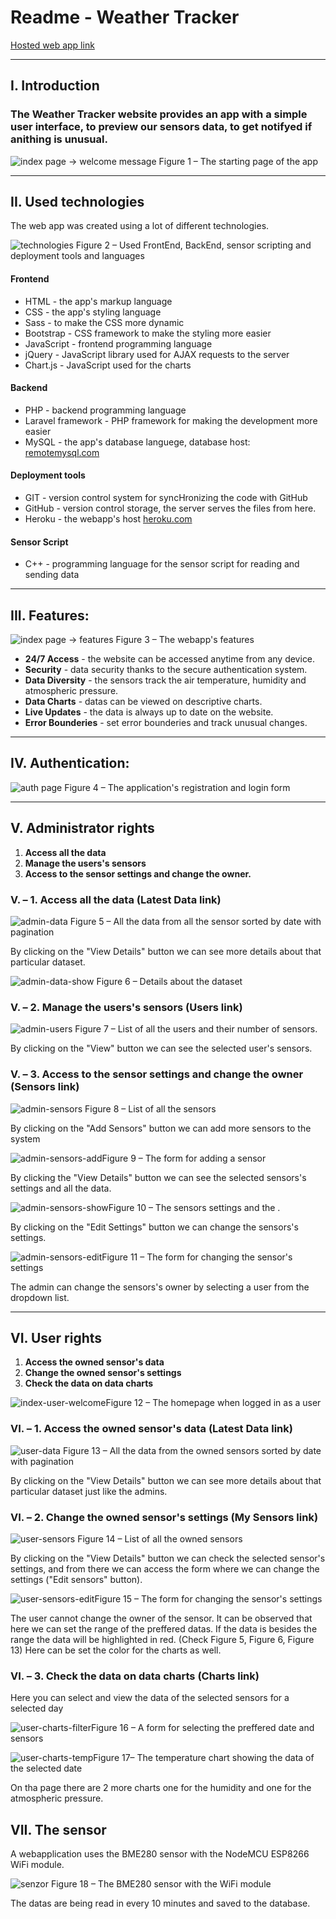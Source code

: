 Readme - Weather Tracker
========================
[Hosted web app link](http://home-weather-tracker.herokuapp.com)

* * * * *

## I. Introduction


### The Weather Tracker website provides an app with a simple user interface, to preview our sensors data, to get notifyed if anithing is unusual.

![index page -\> welcome message](./img/index-welcome.png)
​Figure 1 – The starting page of the app

* * * * *

## II. Used technologies

The web app was created using a lot of different technologies.

![technologies](./img/technologies.png)
Figure 2 – Used FrontEnd, BackEnd, sensor scripting and deployment tools and languages

#### Frontend
- HTML - the app's markup language
- CSS - the app's styling language  
- Sass - to make the CSS more dynamic
- Bootstrap - CSS framework to make the styling more easier   
- JavaScript - frontend programming language
- jQuery - JavaScript library used for AJAX requests to the server
- Chart.js - JavaScript used for the charts

#### Backend
- PHP - backend programming language 
- Laravel framework - PHP framework for making the development more easier 
- MySQL - the app's database languege, database host: [remotemysql.com](https://remotemysql.com)  

#### Deployment tools
- GIT - version control system for syncHronizing the code with GitHub
- GitHub - version control storage, the server serves the files from here. 
- Heroku - the webapp's host [heroku.com](https://heroku.com) 

#### Sensor Script
- C++ - programming language for the sensor script for reading and sending data 

* * * * *

## III. Features:


![index page -\> features](./img/index-features.png)
​Figure 3 – The webapp's features


-   **24/7 Access** - the website can be accessed anytime from any device.
-   **Security** - data security thanks to the secure authentication system.
-   **Data Diversity** - the sensors track the air temperature, humidity and atmospheric pressure.
-   **Data Charts** - datas can be viewed on descriptive charts.
-   **Live Updates** - the data is always up to date on the website.
-   **Error Bounderies** - set error bounderies and track unusual changes.

* * * * *

## IV. Authentication:


![auth page](./img/auth.png)
​Figure 4 – The application's registration and login form 

* * * * *

## V. Administrator rights


1.  **Access all the data**
2.  **Manage the users's sensors**
3.  **Access to the sensor settings and change the owner.**

### V. – 1. Access all the data (Latest Data link)
![admin-data](./img/admin-data.png)
​Figure 5 – All the data from all the sensor sorted by date with pagination

By clicking on the "View Details" button we can see more details about that particular dataset.

![admin-data-show](./img/admin-data-show.png)
​Figure 6 – Details about the dataset


### V. – 2. Manage the users's sensors (Users link)

![admin-users](./img/admin-users.png)
​Figure 7 – List of all the users and their number of sensors.

By clicking on the "View" button we can see the selected user's sensors.

### V. – 3. Access to the sensor settings and change the owner (Sensors link)


![admin-sensors](./img/admin-sensors.png)
​Figure 8 – List of all the sensors


By clicking on the "Add Sensors" button we can add more sensors to the system

![admin-sensors-add](./img/admin-sensors-add.png)
​Figure 9 – The form for adding a sensor

By clicking the "View Details" button we can see the selected sensors's settings and all the data.

![admin-sensors-show](./img/admin-sensors-show.png)
​Figure 10 – The sensors settings and the .

By clicking on the "Edit Settings" button we can change the sensors's settings.

![admin-sensors-edit](./img/admin-sensors-edit.png)
​Figure 11 – The form for changing the sensor's settings

The admin can change the sensors's owner by selecting a user from the dropdown list.

* * * * *

## VI. User rights

1.  **Access the owned sensor's data**
2.  **Change the owned sensor's settings**
3.  **Check the data on data charts**

![index-user-welcome](./img/index-user-welcome.png)
​Figure 12 – The homepage when logged in as a user

### VI. – 1. Access the owned sensor's data (Latest Data link)


![user-data](./img/user-data.png)
​Figure 13 – All the data from the owned sensors sorted by date with pagination

By clicking on the "View Details" button we can see more details about that particular dataset just like the admins.

### VI. – 2. Change the owned sensor's settings (My Sensors link)


![user-sensors](./img/user-sensors.png)
​Figure 14 – List of all the owned sensors

By clicking on the "View Details" button we can check the selected sensor's settings, and from there 
we can access the form where we can change the settings ("Edit sensors" button).


![user-sensors-edit](./img/user-sensors-edit.png)
​Figure 15 – The form for changing the sensor's settings

The user cannot change the owner of the sensor. 
It can be observed that here we can set the range of the preffered datas. 
If the data is besides the range the data will be highlighted in red. (Check Figure 5, Figure 6, Figure 13) 
Here can be set the color for the charts as well.

### VI. – 3. Check the data on data charts (Charts link)

Here you can select and view the data of the selected sensors for a selected day 

![user-charts-filter](./img/user-charts-filter.png)
​Figure 16 – A form for selecting the preffered date and sensors

![user-charts-temp](./img/user-charts-temp.png)
​Figure 17– The temperature chart showing the data of the selected date 

On tha page there are 2 more charts one for the humidity and one for the atmospheric pressure. 

## VII. The sensor 

A webapplication uses the BME280 sensor with the NodeMCU ESP8266 WiFi module.  

![senzor](./img/sensor.jpg)
​Figure 18 – The BME280 sensor with the WiFi module 

The datas are being read in every 10 minutes and saved to the database.  


